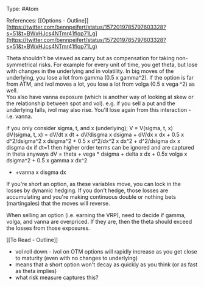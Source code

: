Type: #Atom 

References: [[Options - Outline]]
[https://twitter.com/bennpeifert/status/1572019785797603328?s=51&t=BWxHJcs4NTmr41flqp71Lg](https://twitter.com/bennpeifert/status/1572019785797603328?s=51&t=BWxHJcs4NTmr41flqp71Lg)

Theta shouldn't be viewed as carry but as compensation for taking non-symmetrical risks.
For example for every unit of time, you get theta, but lose with changes in the underlying and in volatility. In big moves of the underlying, you lose a lot from gamma (0.5 x gamma^2). If the option is far from ATM, and ivol moves a lot, you lose a lot from volga (0.5 x vega ^2) as well.  
You also have vanna exposure (which is another way of looking at skew or the relationship between spot and vol).
e.g. if you sell a put and the underlying falls, ivol may also rise. You'll lose again from this interaction - i.e. vanna. 

if you only consider sigma, t, and x (underlying); V = V(sigma, t, x)
dV(sigma, t, x) = dV/dt x dt + dV/disgma x dsigma + dV/dx x dx
                          + 0.5 x d^2/dsigma^2 x dsigma^2
                          + 0.5 x d^2/dx^2 x dx^2
                          + d^2/dsigma dx x disgma dx
if dt=1 then higher order terms can be ignored and are captured in theta anyways
dV = theta + vega * dsigma + delta x dx + 0.5x volga x dsigma^2 + 0.5 x gamma x dx^2
+ +vanna x disgma dx

If you're short an option, as these variables move, you can lock in the losses by dynamic hedging. If you don't hedge, those losses are accumulating and you're making continuous double or nothing bets (martingales) that the moves will reverse. 

When selling an option (i.e. earning the VRP), need to decide if gamma,  volga, and vanna are overpriced. If they are, then the theta should exceed the losses from those exposures.

[[To Read - Outline]]
- vol roll down - ivol on OTM options will rapidly increase as you get close to maturity (even with no changes to underlying)
- means that a short option won't decay as quickly as you think (or as fast as theta implies)
- what risk measure captures this?